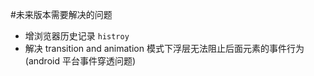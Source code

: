 #未来版本需要解决的问题
- 增浏览器历史记录 `histroy`
- 解决 transition and animation 模式下浮层无法阻止后面元素的事件行为(android 平台事件穿透问题)